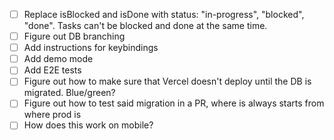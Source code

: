 - [ ] Replace isBlocked and isDone with status: "in-progress", "blocked", "done". Tasks can't be blocked and done at the same time.
- [ ] Figure out DB branching
- [ ] Add instructions for keybindings
- [ ] Add demo mode
- [ ] Add E2E tests
- [ ] Figure out how to make sure that Vercel doesn't deploy until the DB is migrated. Blue/green?
- [ ] Figure out how to test said migration in a PR, where is always starts from where prod is
- [ ] How does this work on mobile?
